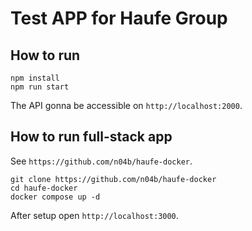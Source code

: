# Test APP for Haufe Group

## How to run

```console
npm install
npm run start
```

The API gonna be accessible on `http://localhost:2000`.

## How to run full-stack app

See `https://github.com/n04b/haufe-docker`.

```console
git clone https://github.com/n04b/haufe-docker
cd haufe-docker
docker compose up -d
```

After setup open `http://localhost:3000`.
